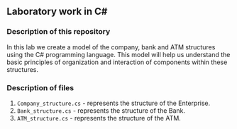 ## Laboratory work in C#
### Description of this repository
In this lab we create a model of the company, bank and ATM structures using the C# programming language. This model will help us understand the basic principles of organization and interaction of components within these structures.
### Description of files
1. `Company_structure.cs` - represents the structure of the Enterprise.
2. `Bank_structure.cs` - represents the structure of the Bank.
3. `ATM_structure.cs` - represents the structure of the ATM.
